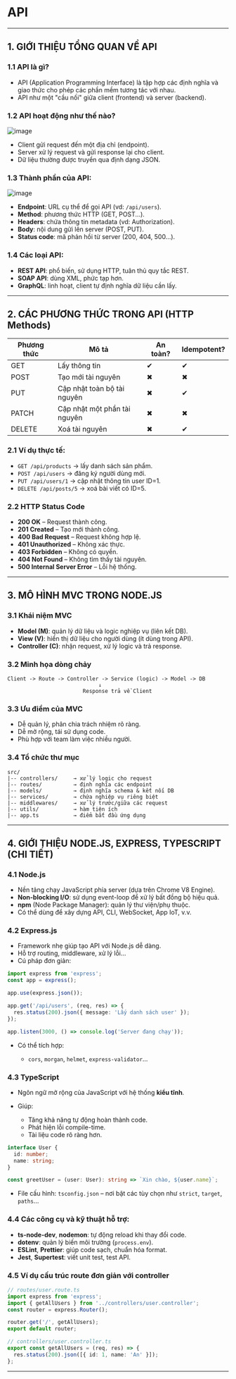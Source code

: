 # API

---
## 1. GIỚI THIỆU TỔNG QUAN VỀ API

### 1.1 API là gì?

* API (Application Programming Interface) là tập hợp các định nghĩa và giao thức cho phép các phần mềm tương tác với nhau.
* API như một "cầu nối" giữa client (frontend) và server (backend).

### 1.2 API hoạt động như thế nào?

![image](https://github.com/user-attachments/assets/5e1eb91e-2583-43f6-91be-b4f18e9b782f)
* Client gửi request đến một địa chỉ (endpoint).
* Server xử lý request và gửi response lại cho client.
* Dữ liệu thường được truyền qua định dạng JSON.

### 1.3 Thành phần của API:

![image](https://github.com/user-attachments/assets/1f37adaf-00c8-477b-af50-e575341d2853)
* **Endpoint**: URL cụ thể để gọi API (vd: `/api/users`).
* **Method**: phương thức HTTP (GET, POST...).
* **Headers**: chứa thông tin metadata (vd: Authorization).
* **Body**: nội dung gửi lên server (POST, PUT).
* **Status code**: mã phản hồi từ server (200, 404, 500...).

### 1.4 Các loại API:

* **REST API**: phổ biến, sử dụng HTTP, tuân thủ quy tắc REST.
* **SOAP API**: dùng XML, phức tạp hơn.
* **GraphQL**: linh hoạt, client tự định nghĩa dữ liệu cần lấy.

---

## 2. CÁC PHƯƠNG THỨC TRONG API (HTTP Methods)

| Phương thức | Mô tả                        | An toàn? | Idempotent? |
| ----------- | ---------------------------- | -------- | ----------- |
| GET         | Lấy thông tin                | ✔        | ✔           |
| POST        | Tạo mới tài nguyên           | ✖        | ✖           |
| PUT         | Cập nhật toàn bộ tài nguyên  | ✖        | ✔           |
| PATCH       | Cập nhật một phần tài nguyên | ✖        | ✖           |
| DELETE      | Xoá tài nguyên               | ✖        | ✔           |

### 2.1 Ví dụ thực tế:

* `GET /api/products` → lấy danh sách sản phẩm.
* `POST /api/users` → đăng ký người dùng mới.
* `PUT /api/users/1` → cập nhật thông tin user ID=1.
* `DELETE /api/posts/5` → xoá bài viết có ID=5.

### 2.2 HTTP Status Code

* **200 OK** – Request thành công.
* **201 Created** – Tạo mới thành công.
* **400 Bad Request** – Request không hợp lệ.
* **401 Unauthorized** – Không xác thực.
* **403 Forbidden** – Không có quyền.
* **404 Not Found** – Không tìm thấy tài nguyên.
* **500 Internal Server Error** – Lỗi hệ thống.

---

## 3. MÔ HÌNH MVC TRONG NODE.JS

### 3.1 Khái niệm MVC

* **Model (M)**: quản lý dữ liệu và logic nghiệp vụ (liên kết DB).
* **View (V)**: hiển thị dữ liệu cho người dùng (ít dùng trong API).
* **Controller (C)**: nhận request, xử lý logic và trả response.

### 3.2 Minh họa dòng chảy

```
Client -> Route -> Controller -> Service (logic) -> Model -> DB
                             ↓
                        Response trả về Client
```

### 3.3 Ưu điểm của MVC

* Dễ quản lý, phân chia trách nhiệm rõ ràng.
* Dễ mở rộng, tái sử dụng code.
* Phù hợp với team làm việc nhiều người.

### 3.4 Tổ chức thư mục

```
src/
|-- controllers/     → xử lý logic cho request
|-- routes/          → định nghĩa các endpoint
|-- models/          → định nghĩa schema & kết nối DB
|-- services/        → chứa nghiệp vụ riêng biệt
|-- middlewares/     → xử lý trước/giữa các request
|-- utils/           → hàm tiện ích
|-- app.ts           → điểm bắt đầu ứng dụng
```

---

## 4. GIỚI THIỆU NODE.JS, EXPRESS, TYPESCRIPT (CHI TIẾT)

### 4.1 Node.js

* Nền tảng chạy JavaScript phía server (dựa trên Chrome V8 Engine).
* **Non-blocking I/O**: sử dụng event-loop để xử lý bất đồng bộ hiệu quả.
* **npm** (Node Package Manager): quản lý thư viện/phụ thuộc.
* Có thể dùng để xây dựng API, CLI, WebSocket, App IoT, v.v.

### 4.2 Express.js

* Framework nhẹ giúp tạo API với Node.js dễ dàng.
* Hỗ trợ routing, middleware, xử lý lỗi...
* Cú pháp đơn giản:

```ts
import express from 'express';
const app = express();

app.use(express.json());

app.get('/api/users', (req, res) => {
  res.status(200).json({ message: 'Lấy danh sách user' });
});

app.listen(3000, () => console.log('Server đang chạy'));
```

* Có thể tích hợp:

  * `cors`, `morgan`, `helmet`, `express-validator`...

### 4.3 TypeScript

* Ngôn ngữ mở rộng của JavaScript với hệ thống **kiểu tĩnh**.
* Giúp:

  * Tăng khả năng tự động hoàn thành code.
  * Phát hiện lỗi compile-time.
  * Tài liệu code rõ ràng hơn.

```ts
interface User {
  id: number;
  name: string;
}

const greetUser = (user: User): string => `Xin chào, ${user.name}`;
```

* File cấu hình: `tsconfig.json` – nơi bật các tùy chọn như `strict`, `target`, `paths`...

### 4.4 Các công cụ và kỹ thuật hỗ trợ:

* **ts-node-dev**, **nodemon**: tự động reload khi thay đổi code.
* **dotenv**: quản lý biến môi trường (`process.env`).
* **ESLint**, **Prettier**: giúp code sạch, chuẩn hóa format.
* **Jest**, **Supertest**: viết unit test, test API.

### 4.5 Ví dụ cấu trúc route đơn giản với controller

```ts
// routes/user.route.ts
import express from 'express';
import { getAllUsers } from '../controllers/user.controller';
const router = express.Router();

router.get('/', getAllUsers);
export default router;

// controllers/user.controller.ts
export const getAllUsers = (req, res) => {
  res.status(200).json([{ id: 1, name: 'An' }]);
};
```

---

